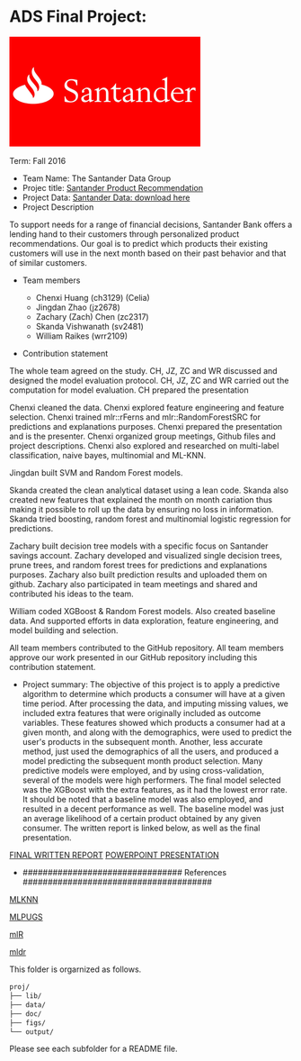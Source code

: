 # ADS Final Project: 

![image](https://github.com/TZstatsADS/Fall2016-proj5-grp3/blob/master/figs/santander%20logo.gif)

Term: Fall 2016

+ Team Name: The Santander Data Group
+ Projec title: [Santander Product Recommendation](https://www.kaggle.com/c/santander-product-recommendation)
+ Project Data: [Santander Data: download here](https://www.kaggle.com/c/santander-product-recommendation/data)
+ Project Description

To support needs for a range of financial decisions, Santander Bank offers a lending hand to their customers through personalized product recommendations. Our goal is to predict which products their existing customers will use in the next month based on their past behavior and that of similar customers.

+ Team members
	+ Chenxi Huang (ch3129) (Celia)
	+ Jingdan Zhao (jz2678)
	+ Zachary (Zach) Chen (zc2317)
	+ Skanda Vishwanath (sv2481)
	+ William Raikes (wrr2109)
	
	
+ Contribution statement 

The whole team agreed on the study.
CH, JZ, ZC and WR discussed and designed the model evaluation protocol. 
CH, JZ, ZC and WR carried out the computation for model evaluation. 
CH prepared the presentation

Chenxi cleaned the data. 
Chenxi explored feature engineering and feature selection.
Chenxi trained mlr::rFerns and mlr::RandomForestSRC for predictions and explanations purposes. 
Chenxi prepared the presentation and is the presenter. 
Chenxi organized group meetings, Github files and project descriptions.
Chenxi also explored and researched on multi-label classification, naive bayes, multinomial and ML-KNN.

Jingdan built SVM and Random Forest models.

Skanda created the clean analytical dataset using a lean code. Skanda also created new features that explained the month on month cariation thus making it possible to roll up the data by ensuring no loss in information. Skanda tried boosting, random forest and multinomial logistic regression for predictions.

Zachary built decision tree models with a specific focus on Santander savings account. Zachary developed and visualized single decision trees, prune trees, and random forest trees for predictions and explanations purposes. Zachary also built prediction results and uploaded them on github. Zachary also participated in team meetings and shared and contributed his ideas to the team.  

William coded XGBoost & Random Forest models.  Also created baseline data.  And supported efforts in data exploration, feature engineering, and model building and selection.

All team members contributed to the GitHub repository. 
All team members approve our work presented in our GitHub repository including this contribution statement.



+ Project summary: The objective of this project is to apply a predictive algorithm to determine which products a consumer will have at a given time period. After processing the data, and imputing missing values, we included extra features that were originally included as outcome variables. These features showed which products a consumer had at a given month, and along with the demographics, were used to predict the user's products in the subsequent month. Another, less accurate method, just used the demographics of all the users, and produced a model predicting the subsequent month product selection. Many predictive models were employed, and by using cross-validation, several of the models were high performers. The final model selected was the XGBoost with the extra features, as it had the lowest error rate. It should be noted that a baseline model was also employed, and resulted in a decent performance as well. The baseline model was just an average likelihood of a certain product obtained by any given consumer. The written report is linked below, as well as the final presentation.

[FINAL WRITTEN REPORT]()
[POWERPOINT PRESENTATION](https://github.com/TZstatsADS/Fall2016-proj5-grp3/blob/master/doc/proj5grp3_presentation_chenxi.pptx)

+ ################################ References ######################################


[MLKNN](http://cs.nju.edu.cn/zhouzh/zhouzh.files/publication/pr07.pdf) 

[MLPUGS](https://cran.r-project.org/web/packages/MLPUGS/vignettes/tutorial.html)

[mlR](https://mlr-org.github.io/mlr-tutorial/release/html/multilabel/index.html#predict)

[mldr](https://cran.r-project.org/web/packages/mldr/vignettes/mldr.pdf)

This folder is orgarnized as follows.

```
proj/
├── lib/
├── data/
├── doc/
├── figs/
└── output/
```

Please see each subfolder for a README file.

